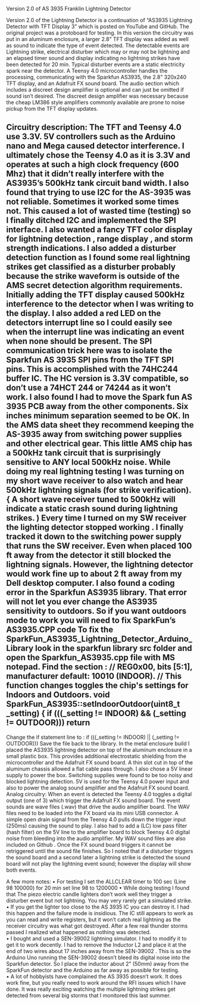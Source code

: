 Version 2.0 of AS 3935 Franklin Lightning Detector



Version 2.0 of the Lightning Detector is a continuation of “AS3935 Lightning Detector with TFT Display 3” which is posted on YouTube and GitHub. The original project was a protoboard for testing. In this version the circuitry was put in an aluminum enclosure, a larger 2.8” TFT display was added as well as sound to indicate the type of event detected. The detectable events are Lightning strike, electrical disturber which may or may not be lightning and an elapsed  timer sound and display indicating no lightning strikes have been detected for 20 min.  Typical disturber events are a static electricity spark near the detector. 
A Teensy 4.0 microcontroller handles the processing, communicating with the Sparkfun AS3935, the 2.8” 320x240 TFT display, and an Adafruit FX sound board.  The audio section which includes a discreet design amplifier is optional and can just be omitted if sound isn’t desired. The discreet  design amplifier was necessary because the cheap LM386 style amplifiers commonly available are prone to noise pickup from the TFT display updates. 

Circuitry description:
The TFT and  Teensy 4.0 use 3.3V. 5V controllers such as the Arduino nano and Mega caused detector interference. I ultimately chose the Teensy 4.0 as it is 3.3V and operates at such a high clock frequency (600 Mhz) that it didn’t really interfere with the AS3935’s 500kHz tank circuit band width. I also found that trying to use I2C for the AS-3935 was not reliable. Sometimes it worked some times not.  This caused a lot of wasted time (testing) so I finally ditched I2C and implemented the SPI interface.  I also wanted a fancy TFT color display for lightning  detection , range display , and storm strength indications. I also added a disturber detection function as I found some real lightning strikes get classified as a disturber probably because the strike waveform is outside of the AMS secret detection algorithm requirements. Initially adding the TFT display caused 500kHz interference to the detector when I was writing to the display. I also added a red LED on the detectors interrupt line so I could easily see when the interrupt line was indicating an event when none should be present. The SPI communication trick here was to isolate the Sparkfun AS 3935 SPI pins from the TFT SPI pins. This is accomplished with the 74HC244 buffer IC. The HC version is 3.3V compatible, so don’t use a 74HCT 244 or 74244 as it won’t work. I also found I had to move the Spark fun AS 3935 PCB away from the other components. Six  inches minimum separation seemed to be OK.   In the AMS data sheet they recommend keeping the AS-3935 away from switching power supplies and other electrical gear. This little AMS chip has a 500kHz tank circuit that is surprisingly sensitive to ANY local 500kHz noise. While doing my real lightning testing I was turning on my short wave receiver to also watch and hear 500kHz lightning signals (for strike verification). { A short wave receiver tuned to 500kHz will indicate a static crash sound during lightning strikes. ) Every time I turned on my SW receiver the lighting detector stopped working . I finally tracked it down to the switching power supply that runs the SW receiver. Even when placed 100 ft away from the detector it still blocked the lightning signals. However, the lightning detector would work fine up to about 2 ft away from my Dell desktop computer. 
I also found a coding error in the Sparkfun AS3935 library. That error will not let you ever change the AS3935 sensitivity to outdoors. So if you want outdoors mode to work you will need to fix SparkFun’s  AS3935.CPP code 
To fix the SparkFun_AS3935_Lightning_Detector_Arduino_Library look in the sparkfun library src folder and open the Sparkfun_AS3935.cpp file with MS notepad. Find the section :
// REG0x00, bits [5:1], manufacturer default: 10010 (INDOOR).
// This function changes toggles the chip's settings for Indoors and Outdoors.
void SparkFun_AS3935::setIndoorOutdoor(uint8_t _setting)
{
    if (((_setting != INDOOR) && (_setting != OUTDOOR)))
       return
--------------------------------------
Change the if statement line  to : if (((_setting != INDOOR) || (_setting != OUTDOOR)))
Save the file back to the library. 
In the metal enclosure build I placed the AS3935 lightning detector on top of the aluminum enclosure in a small plastic box. This provides additional electrostatic shielding from the microcontroller and the Adafruit FX sound board.  A thin slot cut in top of the aluminum chassis allowed a flat cable pass through.  I also chose a 5V linear supply to power the box. Switching supplies were found to be too noisy and blocked lightning detection. 5V is used for the Teensy 4.0 power input and also to power the analog sound amplifier and the Adafruit FX sound board. 
Analog circuitry:
When an event is detected the Teensy 4.0 toggles a digital output (one of 3) which trigger the Adafruit FX sound board. The event sounds are wave files (.wav) that drive the audio amplifier board. The WAV files need to be loaded into the FX board via its mini USB connector. A simple open drain signal from the Teensy 4.0 pulls down the trigger input (250ms) causing the sound to play.  I also had to add a (LC) low pass filter (hash filter) on the 5V line to the amplifier board to block Teensy 4.0 digital noise from bleeding into the  audio amplifier. My WAV sound files are also included on Github . Once the FX sound board triggers it cannot be retriggered until the sound file finishes. So I noted that if a disturber triggers the sound board and a second later a lightning strike is detected the sound board will not play the lightning event sound; however the display will show both events. 

A few more notes:
•	For testing I set the ALLCLEAR timer to 100 sec (Line 98 100000) for 20 min set line 98 to 1200000
•	While doing testing I found that The piezo electric candle lighters don’t work well they trigger a disturber event but not lightning.  You may very rarely get a simulated strike. 
•	If you get the lighter too close to the AS 3935 IC you can destroy it. I had this happen and the failure mode is insidious. The IC still appears to work as you can read and write registers, but it  won’t catch real lightning as the receiver circuitry was what got destroyed. After a few real thunder storms passed I realized what happened as nothing was detected.  
•	I bought and used a SEN-39002 lightning simulator. I had to modify it to get it to work decently. I had to remove the Inductor L2 and place it at the end of two wires about 17 inches away from the SEN-39002 . This is so the Arduino Uno running the SEN-39002 doesn’t bleed its digital noise into the Sparkfun detector. So I place the inductor about 2” (50mm)  away from the SparkFun detector and the Arduino as far away as possible for testing.  
•	A lot of hobbyists have complained the AS 3935 doesn’t work. It does work fine, but you really need to work around the RFI issues which I have done. It was really exciting watching the multiple lightning strikes get detected from several big storms that I monitored this last summer. 

 



